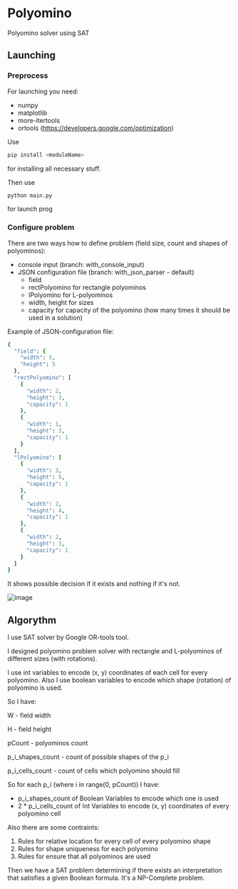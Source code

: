 # Polyomino
Polyomino solver using SAT

## Launching

### Preprocess
For launching you need:
- numpy
- matplotlib
- more-itertools
- ortools (https://developers.google.com/optimization)

Use 
```bash
pip install <moduleName>
```
for installing all necessary stuff.

Then use 
```bash
python main.py
```
for launch prog

### Configure problem

There are two ways how to define problem (field size, count and shapes of polyominos):
- console input (branch: with_console_input)
- JSON configuration file (branch: with_json_parser - default)
    - field
    - rectPolyomino for rectangle polyominos
    - lPolyomino for L-polyominos
    - width, height for sizes
    - capacity for capacity of the polyomino (how many times it should be used in a solution)

Example of JSON-configuration file:
```ruby
{
  "field": {
    "width": 5,
    "height": 5
  },
  "rectPolyomino": [
    {
      "width": 2,
      "height": 3,
      "capacity": 1
    },
    {
      "width": 1,
      "height": 3,
      "capacity": 1
    }
  ],
  "lPolyomino": [
    {
      "width": 3,
      "height": 5,
      "capacity": 1
    },
    {
      "width": 2,
      "height": 4,
      "capacity": 1
    },
    {
      "width": 2,
      "height": 3,
      "capacity": 1
    }
  ]
}
```
It shows possible decision if it exists and nothing if it's not.

![image](https://user-images.githubusercontent.com/57394771/126393713-9b749ccf-907a-4eb0-8fb1-f0e5708a92a0.png)

## Algorythm

I use SAT solver by Google OR-tools tool.

I designed polyomino problem solver with rectangle and L-polyominos of different sizes (with rotations).

I use int variables to encode (x, y) coordinates of each cell for every polyomino. Also I use boolean variables to encode which shape (rotation) of polyomino is used.

So I have:

W - field width

H - field height


pCount - polyominos count

p_i_shapes_count - count of possible shapes of the p_i

p_i_cells_count - count of cells which polyomino should fill

So for each p_i (where i in range(0, pCount)) I have:
- p_i_shapes_count of Boolean Variables to encode which one is used
- 2 * p_i_cells_count of Int Variables to encode (x, y) coordinates of every polyomino cell

Also there are some contraints:
1. Rules for relative location for every cell of every polyomino shape
2. Rules for shape uniqueness for each polyomino
3. Rules for ensure that all polyominos are used

Then we have a SAT problem determining if there exists an interpretation that satisfies a given Boolean formula. It's a NP-Complete problem.
